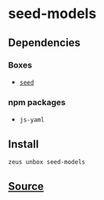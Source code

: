 
seed-models 
====================




## Dependencies
### Boxes
* [`seed`](seed.md)
### npm packages
* `js-yaml`


## Install
```bash
zeus unbox seed-models
```







## [Source](https://github.com/liquidapps-io/zeus-sdk/tree/master/boxes/groups/seeds/seed-models)
